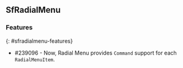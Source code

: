 ## SfRadialMenu

### Features
{: #sfradialmenu-features}

* \#239096 - Now, Radial Menu provides `Command` support for each `RadialMenuItem`.